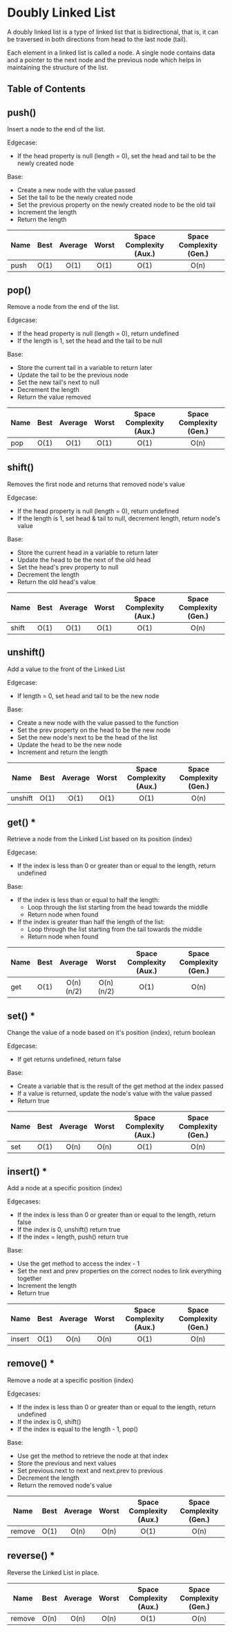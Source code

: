 # Doubly Linked List

A doubly linked list is a type of linked list that is bidirectional, that is, it can be traversed in both directions from head to the last node (tail).

Each element in a linked list is called a node. A single node contains data and a pointer to the next node and the previous node which helps in maintaining the structure of the list.

## Table of Contents

## push()

Insert a node to the end of the list.

Edgecase:

- If the head property is null (length = 0), set the head and tail to be the newly created node

Base:

- Create a new node with the value passed
- Set the tail to be the newly created node
- Set the previous property on the newly created node to be the old tail
- Increment the length
- Return the length

| Name | Best | Average | Worst | Space Complexity (Aux.) | Space Complexity (Gen.) |
| ---- | :--: | :-----: | :---: | :---------------------: | :---------------------: |
| push | O(1) |  O(1)   | O(1)  |          O(1)           |          O(n)           |

## pop()

Remove a node from the end of the list.

Edgecase:

- If the head property is null (length = 0), return undefined
- If the length is 1, set the head and the tail to be null

Base:

- Store the current tail in a variable to return later
- Update the tail to be the previous node
- Set the new tail's next to null
- Decrement the length
- Return the value removed

| Name | Best | Average | Worst | Space Complexity (Aux.) | Space Complexity (Gen.) |
| ---- | :--: | :-----: | :---: | :---------------------: | :---------------------: |
| pop  | O(1) |  O(1)   | O(1)  |          O(1)           |          O(n)           |

## shift()

Removes the first node and returns that removed node's value

Edgecase:

- If the head property is null (length = 0), return undefined
- If the length is 1, set head & tail to null, decrement length, return node's value

Base:

- Store the current head in a variable to return later
- Update the head to be the next of the old head
- Set the head's prev property to null
- Decrement the length
- Return the old head's value

| Name  | Best | Average | Worst | Space Complexity (Aux.) | Space Complexity (Gen.) |
| ----- | :--: | :-----: | :---: | :---------------------: | :---------------------: |
| shift | O(1) |  O(1)   | O(1)  |          O(1)           |          O(n)           |

## unshift()

Add a value to the front of the Linked List

Edgecase:

- If length = 0, set head and tail to be the new node

Base:

- Create a new node with the value passed to the function
- Set the prev property on the head to be the new node
- Set the new node's next to be the head of the list
- Update the head to be the new node
- Increment and return the length

| Name    | Best | Average | Worst | Space Complexity (Aux.) | Space Complexity (Gen.) |
| ------- | :--: | :-----: | :---: | :---------------------: | :---------------------: |
| unshift | O(1) |  O(1)   | O(1)  |          O(1)           |          O(n)           |

## get() \*

Retrieve a node from the Linked List based on its position (index)

Edgecase:

- If the index is less than 0 or greater than or equal to the length, return undefined

Base:

- If the index is less than or equal to half the length:
  - Loop through the list starting from the head towards the middle
  - Return node when found
- If the index is greater than half the length of the list:
  - Loop through the list starting from the tail towards the middle
  - Return node when found

| Name | Best |  Average   |   Worst    | Space Complexity (Aux.) | Space Complexity (Gen.) |
| ---- | :--: | :--------: | :--------: | :---------------------: | :---------------------: |
| get  | O(1) | O(n) (n/2) | O(n) (n/2) |          O(1)           |          O(n)           |

## set() \*

Change the value of a node based on it's position (index), return boolean

Edgecase:

- If get returns undefined, return false

Base:

- Create a variable that is the result of the get method at the index passed
- If a value is returned, update the node's value with the value passed
- Return true

| Name | Best | Average | Worst | Space Complexity (Aux.) | Space Complexity (Gen.) |
| ---- | :--: | :-----: | :---: | :---------------------: | :---------------------: |
| set  | O(1) |  O(n)   | O(n)  |          O(1)           |          O(n)           |

## insert() \*

Add a node at a specific position (index)

Edgecases:

- If the index is less than 0 or greater than or equal to the length, return false
- If the index is 0, unshift() return true
- If the index = length, push() return true

Base:

- Use the get method to access the index - 1
- Set the next and prev properties on the correct nodes to link everything together
- Increment the length
- Return true

| Name   | Best | Average | Worst | Space Complexity (Aux.) | Space Complexity (Gen.) |
| ------ | :--: | :-----: | :---: | :---------------------: | :---------------------: |
| insert | O(1) |  O(n)   | O(n)  |          O(1)           |          O(n)           |

## remove() \*

Remove a node at a specific position (index)

Edgecases:

- If the index is less than 0 or greater than or equal to the length, return undefined
- If the index is 0, shift()
- If the index is equal to the length - 1, pop()

Base:

- Use get the method to retrieve the node at that index
- Store the previous and next values
- Set previous.next to next and next.prev to previous
- Decrement the length
- Return the removed node's value

| Name   | Best | Average | Worst | Space Complexity (Aux.) | Space Complexity (Gen.) |
| ------ | :--: | :-----: | :---: | :---------------------: | :---------------------: |
| remove | O(1) |  O(n)   | O(n)  |          O(1)           |          O(n)           |

## reverse() \*

Reverse the Linked List in place.

| Name   | Best | Average | Worst | Space Complexity (Aux.) | Space Complexity (Gen.) |
| ------ | :--: | :-----: | :---: | :---------------------: | :---------------------: |
| remove | O(n) |  O(n)   | O(n)  |          O(1)           |          O(n)           |
